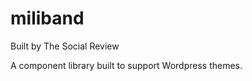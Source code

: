 <div class="split">
	<div class="square background-brand">
		<div class="details">
		<h1 class="title">miliband</h1>
		<p class="subtitle">Built by The Social Review</p>
		<p class="detail">A component library built to support Wordpress themes.</p>
	</div>
	</div>
	<div class="square" style="background-image: url(images/talking.jpg)" />
</div>
